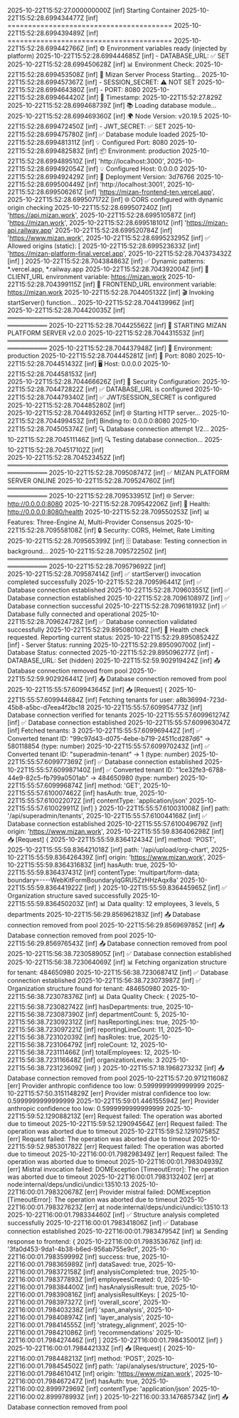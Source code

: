2025-10-22T15:52:27.000000000Z [inf]  Starting Container
2025-10-22T15:52:28.699434477Z [inf]  ========================================
2025-10-22T15:52:28.699439489Z [inf]  ========================================
2025-10-22T15:52:28.699442766Z [inf]  ⚙️  Environment variables ready (injected by platform)
2025-10-22T15:52:28.699444685Z [inf]    - DATABASE_URL: ✅ SET
2025-10-22T15:52:28.699450628Z [inf]  📊 Environment Check:
2025-10-22T15:52:28.699453508Z [inf]  🚀 Mizan Server Process Starting...
2025-10-22T15:52:28.699457367Z [inf]    - SESSION_SECRET: ⚠️  NOT SET
2025-10-22T15:52:28.699464380Z [inf]    - PORT: 8080
2025-10-22T15:52:28.699464420Z [inf]  📅 Timestamp: 2025-10-22T15:52:27.829Z
2025-10-22T15:52:28.699468739Z [inf]  📚 Loading database module...
2025-10-22T15:52:28.699469360Z [inf]  🌍 Node Version: v20.19.5
2025-10-22T15:52:28.699472450Z [inf]    - JWT_SECRET: ✅ SET
2025-10-22T15:52:28.699475780Z [inf]  ✅ Database module loaded
2025-10-22T15:52:28.699481311Z [inf]  💡 Configured Port: 8080
2025-10-22T15:52:28.699482583Z [inf]  📦 Environment: production
2025-10-22T15:52:28.699489510Z [inf]    'http://localhost:3000',
2025-10-22T15:52:28.699492054Z [inf]  💡 Configured Host: 0.0.0.0
2025-10-22T15:52:28.699492429Z [inf]  🔄 Deployment Version: 3d76766
2025-10-22T15:52:28.699500449Z [inf]    'http://localhost:3001',
2025-10-22T15:52:28.699506261Z [inf]    'https://mizan-frontend-ten.vercel.app',
2025-10-22T15:52:28.699507172Z [inf]  🌐 CORS configured with dynamic origin checking
2025-10-22T15:52:28.699507240Z [inf]    'https://api.mizan.work',
2025-10-22T15:52:28.699510587Z [inf]    'https://mizan.work',
2025-10-22T15:52:28.699518101Z [inf]    'https://mizan-api.railway.app'
2025-10-22T15:52:28.699520784Z [inf]    'https://www.mizan.work',
2025-10-22T15:52:28.699523295Z [inf]  ✅ Allowed origins (static): [
2025-10-22T15:52:28.699523633Z [inf]    'https://mizan-platform-final.vercel.app',
2025-10-22T15:52:28.704373432Z [inf]  ]
2025-10-22T15:52:28.704384863Z [inf]  ✅ Dynamic patterns: *.vercel.app, *.railway.app
2025-10-22T15:52:28.704392004Z [inf]  🔧 CLIENT_URL environment variable: https://mizan.work
2025-10-22T15:52:28.704399115Z [inf]  🔧 FRONTEND_URL environment variable: https://mizan.work
2025-10-22T15:52:28.704405132Z [inf]  🎬 Invoking startServer() function...
2025-10-22T15:52:28.704413996Z [inf]  
2025-10-22T15:52:28.704420035Z [inf]  ═══════════════════════════════════════════════════════════
2025-10-22T15:52:28.704425562Z [inf]  🚀 STARTING MIZAN PLATFORM SERVER v2.0.0
2025-10-22T15:52:28.704431553Z [inf]  ═══════════════════════════════════════════════════════════
2025-10-22T15:52:28.704437948Z [inf]  📍 Environment: production
2025-10-22T15:52:28.704445281Z [inf]  🔌 Port: 8080
2025-10-22T15:52:28.704451432Z [inf]  🖥️  Host: 0.0.0.0
2025-10-22T15:52:28.704458153Z [inf]  
2025-10-22T15:52:28.704466626Z [inf]  🔐 Security Configuration:
2025-10-22T15:52:28.704472822Z [inf]    ✅ DATABASE_URL is configured
2025-10-22T15:52:28.704479340Z [inf]    ✅ JWT/SESSION_SECRET is configured
2025-10-22T15:52:28.704485280Z [inf]  
2025-10-22T15:52:28.704493265Z [inf]  🌐 Starting HTTP server...
2025-10-22T15:52:28.704499453Z [inf]     Binding to: 0.0.0.0:8080
2025-10-22T15:52:28.704505374Z [inf]  🔍 Database connection attempt 1/2...
2025-10-22T15:52:28.704511146Z [inf]  🔍 Testing database connection...
2025-10-22T15:52:28.704517102Z [inf]  
2025-10-22T15:52:28.704523452Z [inf]  ═══════════════════════════════════════════════════════════
2025-10-22T15:52:28.709508747Z [inf]  ✅ MIZAN PLATFORM SERVER ONLINE
2025-10-22T15:52:28.709524760Z [inf]  ═══════════════════════════════════════════════════════════
2025-10-22T15:52:28.709533951Z [inf]  🌐 Server: http://0.0.0.0:8080
2025-10-22T15:52:28.709542206Z [inf]  🏥 Health: http://0.0.0.0:8080/health
2025-10-22T15:52:28.709550253Z [inf]  📊 Features: Three-Engine AI, Multi-Provider Consensus
2025-10-22T15:52:28.709558108Z [inf]  🔒 Security: CORS, Helmet, Rate Limiting
2025-10-22T15:52:28.709565399Z [inf]  🗄️  Database: Testing connection in background...
2025-10-22T15:52:28.709572250Z [inf]  ═══════════════════════════════════════════════════════════
2025-10-22T15:52:28.709579692Z [inf]  
2025-10-22T15:52:28.709587414Z [inf]  ✅ startServer() invocation completed successfully
2025-10-22T15:52:28.709596441Z [inf]  ✅ Database connection established
2025-10-22T15:52:28.709603551Z [inf]  ✅ Database connection established
2025-10-22T15:52:28.709610897Z [inf]  ✅ Database connection successful
2025-10-22T15:52:28.709618193Z [inf]  ✅ Database fully connected and operational
2025-10-22T15:52:28.709624728Z [inf]  ✅ Database connection validated successfully
2025-10-22T15:52:29.895080108Z [inf]  🏥 Health check requested. Reporting current status:
2025-10-22T15:52:29.895085242Z [inf]    - Server Status: running
2025-10-22T15:52:29.895090700Z [inf]    - Database Status: connected
2025-10-22T15:52:29.895096277Z [inf]    - DATABASE_URL: Set (hidden)
2025-10-22T15:52:59.902919424Z [inf]  📤 Database connection removed from pool
2025-10-22T15:52:59.902926441Z [inf]  📤 Database connection removed from pool
2025-10-22T15:55:57.609943645Z [inf]  📥 [Request] {
2025-10-22T15:55:57.609944684Z [inf]  Fetching tenants for user: a8b36994-723d-45b8-a5bc-d7eea4f2bc18
2025-10-22T15:55:57.609954773Z [inf]  Database connection verified for tenants
2025-10-22T15:55:57.609961274Z [inf]  ✅ Database connection established
2025-10-22T15:55:57.609963047Z [inf]  Fetched tenants: 3
2025-10-22T15:55:57.609969442Z [inf]  ✅ Converted tenant ID: "99c97d43-d075-4ebe-b719-24511cd287d6" -> 580118854 (type: number)
2025-10-22T15:55:57.609970243Z [inf]  ✅ Converted tenant ID: "superadmin-tenant" -> 1 (type: number)
2025-10-22T15:55:57.609977369Z [inf]  ✅ Database connection established
2025-10-22T15:55:57.609987140Z [inf]  ✅ Converted tenant ID: "1ce32fe3-6788-44e9-82c5-fb799a0501ab" -> 484650980 (type: number)
2025-10-22T15:55:57.609996874Z [inf]    method: 'GET',
2025-10-22T15:55:57.610007462Z [inf]    hasAuth: true,
2025-10-22T15:55:57.610022072Z [inf]    contentType: 'application/json'
2025-10-22T15:55:57.610029911Z [inf]  }
2025-10-22T15:55:57.610031008Z [inf]    path: '/api/superadmin/tenants',
2025-10-22T15:55:57.610044168Z [inf]  ✅ Database connection established
2025-10-22T15:55:57.610049679Z [inf]    origin: 'https://www.mizan.work',
2025-10-22T15:55:59.836406298Z [inf]  📥 [Request] {
2025-10-22T15:55:59.836412434Z [inf]    method: 'POST',
2025-10-22T15:55:59.836421018Z [inf]    path: '/api/upload/org-chart',
2025-10-22T15:55:59.836426439Z [inf]    origin: 'https://www.mizan.work',
2025-10-22T15:55:59.836431683Z [inf]    hasAuth: true,
2025-10-22T15:55:59.836437431Z [inf]    contentType: 'multipart/form-data; boundary=----WebKitFormBoundarylqGRU5ZzHHzAqx8a'
2025-10-22T15:55:59.836441922Z [inf]  }
2025-10-22T15:55:59.836445965Z [inf]  ✅ Organization structure saved successfully
2025-10-22T15:55:59.836450203Z [inf]  📊 Data quality: 12 employees, 3 levels, 5 departments
2025-10-22T15:56:29.856962183Z [inf]  📤 Database connection removed from pool
2025-10-22T15:56:29.856969785Z [inf]  📤 Database connection removed from pool
2025-10-22T15:56:29.856976543Z [inf]  📤 Database connection removed from pool
2025-10-22T15:56:38.723058905Z [inf]  ✅ Database connection established
2025-10-22T15:56:38.723064069Z [inf]  📊 Fetching organization structure for tenant: 484650980
2025-10-22T15:56:38.723068741Z [inf]  ✅ Database connection established
2025-10-22T15:56:38.723073987Z [inf]  ✅ Organization structure found for tenant: 484650980
2025-10-22T15:56:38.723078376Z [inf]  📊 Data Quality Check: {
2025-10-22T15:56:38.723082742Z [inf]    hasDepartments: true,
2025-10-22T15:56:38.723087390Z [inf]    departmentCount: 5,
2025-10-22T15:56:38.723092312Z [inf]    hasReportingLines: true,
2025-10-22T15:56:38.723097221Z [inf]    reportingLineCount: 11,
2025-10-22T15:56:38.723102039Z [inf]    hasRoles: true,
2025-10-22T15:56:38.723106479Z [inf]    roleCount: 12,
2025-10-22T15:56:38.723111466Z [inf]    totalEmployees: 12,
2025-10-22T15:56:38.723116648Z [inf]    organizationLevels: 3
2025-10-22T15:56:38.723123609Z [inf]  }
2025-10-22T15:57:18.196827323Z [inf]  📤 Database connection removed from pool
2025-10-22T15:57:20.971211608Z [err]  Provider anthropic confidence too low: 0.5999999999999999
2025-10-22T15:57:50.315114829Z [err]  Provider mistral confidence too low: 0.5999999999999999
2025-10-22T15:59:01.446155594Z [err]  Provider anthropic confidence too low: 0.5999999999999999
2025-10-22T15:59:52.129088213Z [err]  Request failed: The operation was aborted due to timeout
2025-10-22T15:59:52.129094564Z [err]  Request failed: The operation was aborted due to timeout
2025-10-22T15:59:52.129107585Z [err]  Request failed: The operation was aborted due to timeout
2025-10-22T15:59:52.985301782Z [err]  Request failed: The operation was aborted due to timeout
2025-10-22T16:00:01.798298349Z [err]  Request failed: The operation was aborted due to timeout
2025-10-22T16:00:01.798304939Z [err]  Mistral invocation failed: DOMException [TimeoutError]: The operation was aborted due to timeout
2025-10-22T16:00:01.798313240Z [err]      at node:internal/deps/undici/undici:13510:13
2025-10-22T16:00:01.798320678Z [err]  Provider mistral failed: DOMException [TimeoutError]: The operation was aborted due to timeout
2025-10-22T16:00:01.798327623Z [err]      at node:internal/deps/undici/undici:13510:13
2025-10-22T16:00:01.798334460Z [inf]  ✅ Structure analysis completed successfully
2025-10-22T16:00:01.798341806Z [inf]  ✅ Database connection established
2025-10-22T16:00:01.798347954Z [inf]  📊 Sending response to frontend: {
2025-10-22T16:00:01.798353676Z [inf]    id: '3fa0d453-9da1-4b38-b6ed-956ab755e9cf',
2025-10-22T16:00:01.798359999Z [inf]    success: true,
2025-10-22T16:00:01.798365989Z [inf]    dataSaved: true,
2025-10-22T16:00:01.798372158Z [inf]    analysisCompleted: true,
2025-10-22T16:00:01.798377893Z [inf]    employeesCreated: 0,
2025-10-22T16:00:01.798384400Z [inf]    hasAnalysisResult: true,
2025-10-22T16:00:01.798390816Z [inf]    analysisResultKeys: [
2025-10-22T16:00:01.798397327Z [inf]      'overall_score',
2025-10-22T16:00:01.798403238Z [inf]      'span_analysis',
2025-10-22T16:00:01.798408974Z [inf]      'layer_analysis',
2025-10-22T16:00:01.798414555Z [inf]      'strategy_alignment',
2025-10-22T16:00:01.798421086Z [inf]      'recommendations'
2025-10-22T16:00:01.798427446Z [inf]    ]
2025-10-22T16:00:01.798435001Z [inf]  }
2025-10-22T16:00:01.798442133Z [inf]  📥 [Request] {
2025-10-22T16:00:01.798448213Z [inf]    method: 'POST',
2025-10-22T16:00:01.798454502Z [inf]    path: '/api/analyses/structure',
2025-10-22T16:00:01.798461041Z [inf]    origin: 'https://www.mizan.work',
2025-10-22T16:00:01.798467247Z [inf]    hasAuth: true,
2025-10-22T16:00:02.899972969Z [inf]    contentType: 'application/json'
2025-10-22T16:00:02.899978993Z [inf]  }
2025-10-22T16:00:33.147685734Z [inf]  📤 Database connection removed from pool